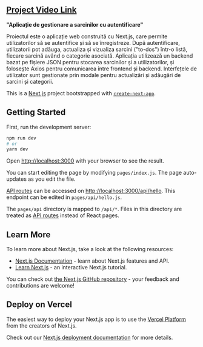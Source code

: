 ## [Project Video Link](https://drive.google.com/file/d/1_W8jhP-uArJbkJGvD863HR8D0whLzCOo/view?usp=drive_link)

**"Aplicație de gestionare a sarcinilor cu autentificare"**

Proiectul este o aplicație web construită cu Next.js, care permite utilizatorilor să se autentifice și să se înregistreze. După autentificare, utilizatorii pot adăuga, actualiza și vizualiza sarcini ("to-dos") într-o listă, fiecare sarcină având o categorie asociată. Aplicația utilizează un backend bazat pe fișiere JSON pentru stocarea sarcinilor și a utilizatorilor, și folosește Axios pentru comunicarea între frontend și backend. Interfețele de utilizator sunt gestionate prin modale pentru actualizări și adăugări de sarcini și categorii.


This is a [Next.js](https://nextjs.org/) project bootstrapped with [`create-next-app`](https://github.com/vercel/next.js/tree/canary/packages/create-next-app).

## Getting Started

First, run the development server:

```bash
npm run dev
# or
yarn dev
```

Open [http://localhost:3000](http://localhost:3000) with your browser to see the result.

You can start editing the page by modifying `pages/index.js`. The page auto-updates as you edit the file.

[API routes](https://nextjs.org/docs/api-routes/introduction) can be accessed on [http://localhost:3000/api/hello](http://localhost:3000/api/hello). This endpoint can be edited in `pages/api/hello.js`.

The `pages/api` directory is mapped to `/api/*`. Files in this directory are treated as [API routes](https://nextjs.org/docs/api-routes/introduction) instead of React pages.

## Learn More

To learn more about Next.js, take a look at the following resources:

- [Next.js Documentation](https://nextjs.org/docs) - learn about Next.js features and API.
- [Learn Next.js](https://nextjs.org/learn) - an interactive Next.js tutorial.

You can check out [the Next.js GitHub repository](https://github.com/vercel/next.js/) - your feedback and contributions are welcome!

## Deploy on Vercel

The easiest way to deploy your Next.js app is to use the [Vercel Platform](https://vercel.com/new?utm_medium=default-template&filter=next.js&utm_source=create-next-app&utm_campaign=create-next-app-readme) from the creators of Next.js.

Check out our [Next.js deployment documentation](https://nextjs.org/docs/deployment) for more details.
